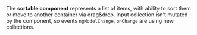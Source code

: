 The **sortable component** represents a list of items, with ability to sort them or move to another container via drag&drop. Input collection isn't mutated by the component, so events <code>ngModelChange</code>, <code>onChange</code> are using new collections.
